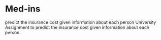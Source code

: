 # Med-ins
predict the insurance cost given information about each person
University Assignment to predict the insurance cost given information about each person.
